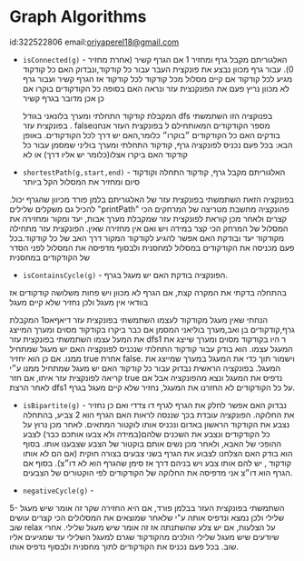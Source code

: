 # Graph Algorithms

id:322522806
email:oriyaperel18@gmail.com


- `isConnected(g)` - האלגוריתם מקבל גרף ומחזיר 1 אם הגרף קשיר (אחרת מחזיר 0).
עבור גרף מכוון נבצע את פונקצית העבר עבור כל קודקוד,ונבדוק האם כל קודקוד מגיע לכל קודקוד אם קיים מסלול מכל קודקוד לכל קודקוד אז הגרף קשיר 
ועבור גרף לא מכוון נריץ פעם את הפונקנצית עזר ונראה האם בסופה כל הקודקודים בוקרו אם כן אכן מדובר בגרף קשיר 

   המקבלת קודקוד התחלתי ומערך בלונאני בגודל dfs בפנוקציה הזו השתמשתי בפונקצית עזר 
                                      . falseמספר הקודקודים המאותחילם ל
בפונקצית העזר אנחנו בודקים האם כל הקודקודים ״בוקרו״ כלומר,האם יש דרך לכל הקודקודים. 
באופן הבא: בכל פעם נכניס לפונקציה גרף, קודקוד התחלתי ומערך בוליני שמסמן עבור כל 
קודקוד האם ביקרו אצלו(כלומר יש אליו דרך) או לא 

- `shortestPath(g,start,end)` - 
האלגוריתם מקבל גרף, קודקוד התחלה וקודקוד סיום  ומחזיר את המסלול הקל ביותר  

 .בפונקציה הזאת השתמשתי בפונקצית עזר של האלגוריתם בלמן פורד מכיוון שהגרף יכול להכיל גם משקלים שלילים
 "printPath" פהונקציה מחשבת מטריצה של המרחקים הכי קצרים ולאחר מכן קוראת לפונקצית עזר
שמקבלת מערך אבות, יעד ומקור ומחזירה את המסלול של המרחק הכי קצר במידה ויש ואם אין מחזירה שאין.
הפונקצית עזר מתחילה מקודקוד יעד ובודקת האם אפשר להגיע לקודקוד המקור דרך האב של כל קודקוד.בכל פעם מכניסה את הקודקודים במסלול למחסנית ולבסוף מדפיסה את המסלול לפני הסדר של הקודקודים במחסנית

- `isContainsCycle(g)` -
הפונקציה בודקת האם יש מעגל בגרף. 

בהתחלה בדקתי את המקרה קצת, אם הגרף לא מכוון ויש פחות משלושה קודקודים אז בוודאי אין מעגל ולכן נחזיר שלא קיים מעגל
 
הנחתי שאין מעגל מקודקוד לעצמו
השתמשתי בפונקצית עזר דיאףאס1 המקבלת גרף,קודקודים בן ואב,מערך בוליאני המסמן אם כבר ביקרו בקודקוד מסוים ומערך המייצג את המעל עצמו
השתמשתי בפונקצית עזר dfs1 ר היו בקודקוד מסוים ומערך שייצג את המעגל עצמו. 
הוא בודק עבור קודקוד התחלתי שנכניס לפונקציה האם יש מעגל שמתחיל ממנו. אם כן הוא יחזיר true אחרת false. וישמור תוך כדי את המעגל במערך שמייצג את המעגל.
בפונקציה הראשית נבדוק עבור כל קודקוד האם יש מעגל שמתחיל ממנו ע״י קריאה לפונקצית עזר איתו, אם חזר true נדפיס את המעגל ונצא מהפונקציה אבל אם לאחר הרצת dfs1 על כל הקודקודים לא החזרנו את המעגל, נחזיר שלא קיים מעגל בגרף.

- `isBipartite(g)` -
נבדוק האם אפשר לחלק את הגרף לגרף דו צדדי ואם כן נחזיר את החלוקה.
הפונקציה עובדת בכך שננסה לראות האם הגרף הוא 2 צביע, בהתחלה נצבע את הקודקוד הראשון באדום ונכניס אותו לוקטור המתאים. 
לאחר מכן נרוץ על כל הקודקודים ונצבע את השכנים שלהם(במידה ולא צבעו אותכם כבר) לצבע ההופכי של האבא, ולאחר מכן נשים אותם בוקטור של הצבע שצבענו אותו.
בסוף הוא בודק האם הצלחנו לצבוע את הגרף בשני צבעים בצורה חוקית (אם הם לא אותו קודקוד , יש להם אותו צבע ויש בניהם דרך אז סימן שהגרף הוא לא דו״צ). בסוף אם הגרף הוא דו״צ אני מדפיסה את החלוקה של הקודקודים לפי הוקטורים של הצבעים.

- `negativeCycle(g)` -

5- השתמשתי בפונקצית העזר בבלמן פורד, אם היא החזירה שקר זה אומר שיש מעגל שלילי ולכן נמצא ונדפיס אותה ע"י שלאחר שמוצאים את המסלולים הכי קצרים עושים שוב relax על הצלעות, אם יש צלע שהשתנתה אז זה אומר שיש מעגל שלילי.
אחרי שיודעים שיש מעגל שלילי הולכים מהקודקוד שגרם למעגל השלילי עד שמגיעים אליו שוב. בכל פעם נכניס את הקודקודים לתוך מחסנית ולבסוף נדפיס אותו.
